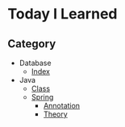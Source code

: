 # Today I Learned

## Category
* Database
  * [Index](https://github.com/proceane/TIL/tree/master/Database/index)
* Java
  * [Class](https://github.com/proceane/TIL/tree/master/Java/Class)
  * [Spring](https://github.com/proceane/TIL/tree/master/Java/Spring)
    * [Annotation](https://github.com/proceane/TIL/tree/master/Java/Spring/Annotation)
    * [Theory](https://github.com/proceane/TIL/tree/master/Java/Spring/Theory)